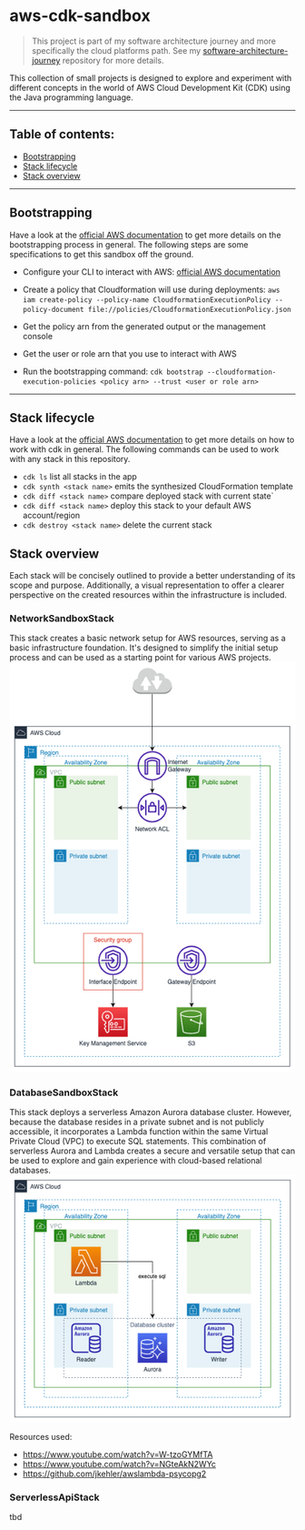 # aws-cdk-sandbox

> This project is part of my software architecture journey and more specifically the cloud platforms path. See my [software-architecture-journey](https://github.com/mykingdomforapawn/software-architecture-journey) repository for more details.

This collection of small projects is designed to explore and experiment with different concepts in the world of AWS Cloud Development Kit (CDK) using the Java programming language.

---

## Table of contents:

- [Bootstrapping](#bootstrapping)
- [Stack lifecycle](#stack-lifecycle)
- [Stack overview](#stack-overview)

---

## Bootstrapping

Have a look at the [official AWS documentation](https://docs.aws.amazon.com/cdk/v2/guide/bootstrapping.html) to get more details on the bootstrapping process in general. The following steps are some specifications to get this sandbox off the ground.

- Configure your CLI to interact with AWS: [official AWS documentation](https://docs.aws.amazon.com/cli/latest/userguide/cli-chap-configure.html)
- Create a policy that Cloudformation will use during deployments: `aws iam create-policy --policy-name CloudformationExecutionPolicy --policy-document file://policies/CloudformationExecutionPolicy.json`

- Get the policy arn from the generated output or the management console
- Get the user or role arn that you use to interact with AWS
- Run the bootstrapping command: `cdk bootstrap --cloudformation-execution-policies <policy arn> --trust <user or role arn>`

---

## Stack lifecycle
Have a look at the [official AWS documentation](https://docs.aws.amazon.com/cdk/v2/guide/work-with.html) to get more details on how to work with cdk in general. The following commands can be used to work with any stack in this repository.

- `cdk ls` list all stacks in the app
- `cdk synth <stack name>` emits the synthesized CloudFormation template
- `cdk diff <stack name>` compare deployed stack with current state`
- `cdk diff <stack name>` deploy this stack to your default AWS account/region
- `cdk destroy <stack name>` delete the current stack

## Stack overview
Each stack will be concisely outlined to provide a better understanding of its scope and purpose. Additionally, a visual representation to offer a clearer perspective on the created resources within the infrastructure is included.

### NetworkSandboxStack
This stack creates a basic network setup for AWS resources, serving as a basic infrastructure foundation. It's designed to simplify the initial setup process and can be used as a starting point for various AWS projects.
![Diagram](diagrams/diagram_NetworkSandboxStack.drawio.png)

### DatabaseSandboxStack
This stack deploys a serverless Amazon Aurora database cluster. However, because the database resides in a private subnet and is not publicly accessible, it incorporates a Lambda function within the same Virtual Private Cloud (VPC) to execute SQL statements. This combination of serverless Aurora and Lambda creates a secure and versatile setup that can be used to explore and gain experience with cloud-based relational databases.
![Diagram](diagrams/diagram_DatabaseSandboxStack.drawio.png)

Resources used: 
- https://www.youtube.com/watch?v=W-tzoGYMfTA
- https://www.youtube.com/watch?v=NGteAkN2WYc 
- https://github.com/jkehler/awslambda-psycopg2


### ServerlessApiStack
tbd